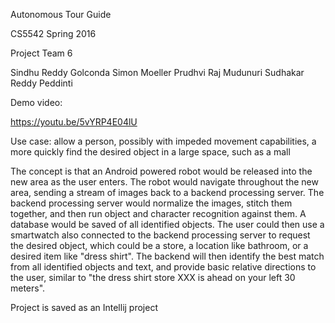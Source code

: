 Autonomous Tour Guide

CS5542 Spring 2016

Project Team 6

Sindhu Reddy Golconda
Simon Moeller
Prudhvi Raj Mudunuri
Sudhakar Reddy Peddinti


Demo video:

https://youtu.be/5vYRP4E04lU




Use case: allow a person, possibly with impeded movement capabilities, a more quickly find the desired object in a large space, such as a mall

The concept is that an Android powered robot would be released into the new area as the user enters. The robot would navigate throughout the new area, sending a stream of images back to a backend processing server. The backend processing server would normalize the images, stitch them together, and then run object and character recognition against them. A database would be saved of all identified objects. The user could then use a smartwatch also connected to the backend processing server to request the desired object, which could be a store, a location like bathroom, or a desired item like "dress shirt". The backend will then identify the best match from all identified objects and text, and provide basic relative directions to the user, similar to "the dress shirt store XXX is ahead on your left 30 meters".

Project is saved as an Intellij project